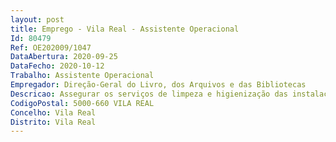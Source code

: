 ```yaml
--- 
layout: post
title: Emprego - Vila Real - Assistente Operacional
Id: 80479
Ref: OE202009/1047
DataAbertura: 2020-09-25
DataFecho: 2020-10-12
Trabalho: Assistente Operacional
Empregador: Direção-Geral do Livro, dos Arquivos e das Bibliotecas
Descricao: Assegurar os serviços de limpeza e higienização das instalações (depósitos, gabinetes, salas, instalações sanitárias, corredores, etc.).Recolha e tratamento seletivo dos lixos.Atendimento ao público presencial e não presencial.Realizar pequenas tarefas de manutenção do edifício.Assegurar tarefas que implicam deslocações ao exterior do edifício (correios, bancos, estabelecimentos comerciais, etc.). Executar outras tarefas de natureza similar que lhe sejam determinadas.
CodigoPostal: 5000-660 VILA REAL
Concelho: Vila Real
Distrito: Vila Real
--- 
```


